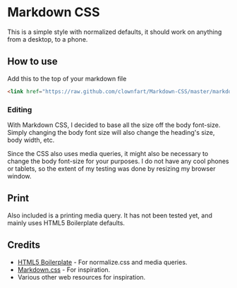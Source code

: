 # Markdown CSS

This is a simple style with normalized defaults, it should work on anything from a desktop, to a phone.

## How to use

Add this to the top of your markdown file
```html
<link href="https://raw.github.com/clownfart/Markdown-CSS/master/markdown.css" rel="stylesheet"></link>
```
### Editing
With Markdown CSS, I decided to base all the size off the body font-size. Simply changing the body font size will also change the heading's size, body width, etc.

Since the CSS also uses media queries, it might also be necessary to change the body font-size for your purposes. I do not have any cool phones or tablets, so the extent of my testing was done by resizing my browser window.

## Print
Also included is a printing media query. It has not been tested yet, and mainly uses HTML5 Boilerplate defaults.


## Credits
- [HTML5 Boilerplate](h5bp.com) - For normalize.css and media queries.
- [Markdown.css](http://kevinburke.bitbucket.org/markdowncss) - For inspiration.
- Various other web resources for inspiration.
